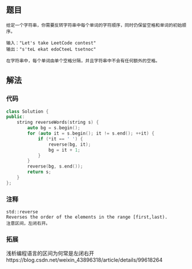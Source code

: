 ## 题目

```
给定一个字符串，你需要反转字符串中每个单词的字符顺序，同时仍保留空格和单词的初始顺序。

输入："Let's take LeetCode contest"
输出："s'teL ekat edoCteeL tsetnoc"

在字符串中，每个单词由单个空格分隔，并且字符串中不会有任何额外的空格。
```

## 解法

### 代码

```c++
class Solution {
public:
    string reverseWords(string s) {
        auto bg = s.begin();
        for (auto it = s.begin(); it != s.end(); ++it) {
            if (*it == ' ') {
                reverse(bg, it);
                bg = it + 1;
            }
        }
        reverse(bg, s.end());
        return s;
    }
};
```

### 注释

```
std::reverse
Reverses the order of the elements in the range [first,last).
注意区间，左闭右开。
```

### 拓展

浅析编程语言的区间为何常是左闭右开https://blog.csdn.net/weixin_43896318/article/details/99618264

